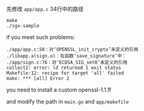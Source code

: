 先修改 `app/app.c` 34行中的路径

```
make
./sgx-sample
```


if you meet such problems:

```
./app/app.c:50：对‘OPENSSL_init_crypto’未定义的引用
./libapp.a(sign.o)：在函数‘save_signature’中：
./app/sign.c:76：对‘ECDSA_SIG_set0’未定义的引用
collect2: error: ld returned 1 exit status
Makefile:12: recipe for target 'all' failed
make: *** [all] Error 2
```

you need to install a custom openssl-1.1.1f

and modify the path in `main.go` and `app/makefile`

